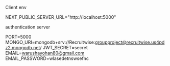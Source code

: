 Client env 

NEXT_PUBLIC_SERVER_URL="http://localhost:5000"



authentication server

PORT=5000
MONGO_URI=mongodb+srv://Recruitwise:groupproject@recruitwise.us4pdz2.mongodb.net/
JWT_SECRET=secret
EMAIL=warushayohan80@gmail.com
EMAIL_PASSWORD=wlasedetnswsefnc

